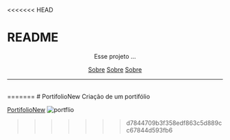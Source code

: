 <<<<<<< HEAD
# README

<p align="center">Esse projeto ...</p>

<p align="center">
 <a href="#sobre">Sobre</a>
 <a href="#Tecnologias">Sobre</a>
 <a href="#autor">Sobre</a>
</p>

---
<br>
=======
# PortifolioNew
Criação de um portifólio <br>

<a href="https://messiashub.github.io/PortifolioNew/" target="_blank" rel="noopener noreferrer">PortifolioNew</a>
![portflio](https://user-images.githubusercontent.com/71287461/133514475-34b19ff0-4159-4a72-9b18-3e1168e22a6b.png)



>>>>>>> d7844709b3f358edf863c5d889cc67844d593fb6
